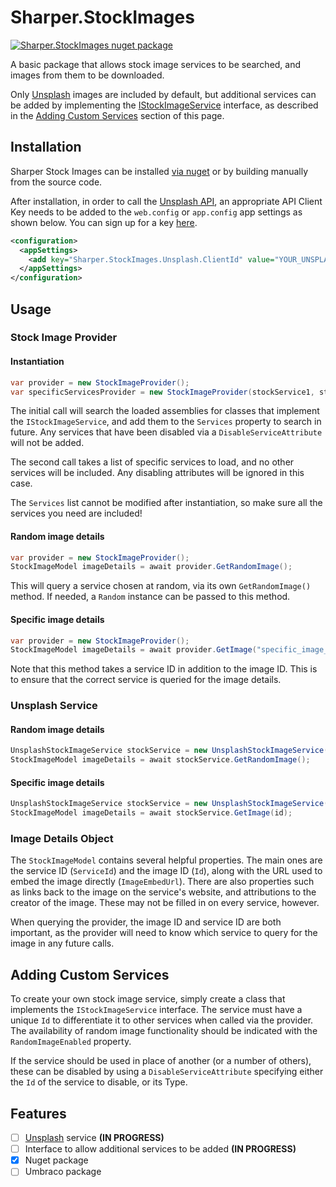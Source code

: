 # Sharper.StockImages

[![Sharper.StockImages nuget package](https://buildstats.info/nuget/Sharper.StockImages?includePreReleases=true "Sharper.StockImages nuget package")](https://www.nuget.org/packages/Sharper.StockImages/)

A basic package that allows stock image services to be searched, and images from them to be downloaded.

Only [Unsplash](https://unsplash.com/) images are included by default, but additional services can be added by implementing the [IStockImageService](src/Sharper.StockImages/Services/IStockImageService.cs) interface, as described in the [Adding Custom Services](#adding-custom-services) section of this page.

## Installation

Sharper Stock Images can be installed [via nuget](https://www.nuget.org/packages/Sharper.StockImages/) or by building manually from the source code.

After installation, in order to call the [Unsplash API](https://unsplash.com/developers), an appropriate API Client Key needs to be added to the `web.config` or `app.config` app settings as shown below. You can sign up for a key [here](https://unsplash.com/join).

```xml
<configuration>
  <appSettings>
    <add key="Sharper.StockImages.Unsplash.ClientId" value="YOUR_UNSPLASH_CLIENT_ID_GOES_HERE" />
  </appSettings>
</configuration>
```

## Usage

### Stock Image Provider

#### Instantiation

```c#
var provider = new StockImageProvider();
var specificServicesProvider = new StockImageProvider(stockService1, stockService2, ...);
```

The initial call will search the loaded assemblies for classes that implement the `IStockImageService`, and add them to the `Services` property to search in future. Any services that have been disabled via a `DisableServiceAttribute` will not be added.

The second call takes a list of specific services to load, and no other services will be included. Any disabling attributes will be ignored in this case.

The `Services` list cannot be modified after instantiation, so make sure all the services you need are included!

#### Random image details

```c#
var provider = new StockImageProvider();
StockImageModel imageDetails = await provider.GetRandomImage();
```

This will query a service chosen at random, via its own `GetRandomImage()` method. If needed, a `Random` instance can be passed to this method.

#### Specific image details

```c#
var provider = new StockImageProvider();
StockImageModel imageDetails = await provider.GetImage("specific_image_id", "service_id");
```

Note that this method takes a service ID in addition to the image ID. This is to ensure that the correct service is queried for the image details.

### Unsplash Service

#### Random image details

```c#
UnsplashStockImageService stockService = new UnsplashStockImageService();
StockImageModel imageDetails = await stockService.GetRandomImage();
```

#### Specific image details

```c#
UnsplashStockImageService stockService = new UnsplashStockImageService();
StockImageModel imageDetails = await stockService.GetImage(id);
```

### Image Details Object

The `StockImageModel` contains several helpful properties. The main ones are the service ID (`ServiceId`) and the image ID (`Id`), along with the URL used to embed the image directly (`ImageEmbedUrl`). There are also properties such as links back to the image on the service's website, and attributions to the creator of the image. These may not be filled in on every service, however.

When querying the provider, the image ID and service ID are both important, as the provider will need to know which service to query for the image in any future calls.

## Adding Custom Services

To create your own stock image service, simply create a class that implements the `IStockImageService` interface. The service must have a unique `Id` to differentiate it to other services when called via the provider. The availability of random image functionality should be indicated with the `RandomImageEnabled` property.

If the service should be used in place of another (or a number of others), these can be disabled by using a `DisableServiceAttribute` specifying either the `Id` of the service to disable, or its Type.

## Features

- [ ] [Unsplash](https://unsplash.com/) service **(IN PROGRESS)**
- [ ] Interface to allow additional services to be added **(IN PROGRESS)**
- [x] Nuget package
- [ ] Umbraco package